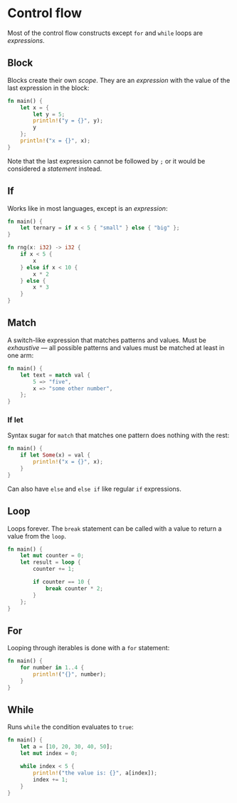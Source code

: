 # Control flow

Most of the control flow constructs except `for` and `while` loops are _expressions_.

## Block

Blocks create their own _scope_. They are an _expression_ with the value of
the last expression in the block:

```rust
fn main() {
    let x = {
        let y = 5;
        println!("y = {}", y);
        y
    };
    println!("x = {}", x);
}
```

Note that the last expression cannot be followed by `;` or it would be considered
a _statement_ instead.

## If

Works like in most languages, except is an _expression_:

```rust
fn main() {
    let ternary = if x < 5 { "small" } else { "big" };
}

fn rng(x: i32) -> i32 {
    if x < 5 {
        x
    } else if x < 10 {
        x * 2
    } else {
        x * 3
    }
}
```

## Match

A switch-like expression that matches patterns and values. Must be _exhaustive_ —
all possible patterns and values must be matched at least in one arm:

```rust
fn main() {
    let text = match val {
        5 => "five",
        x => "some other number",
    };
}
```

### If let

Syntax sugar for `match` that matches one pattern does nothing with the rest:

```rust
fn main() {
    if let Some(x) = val {
        println!("x = {}", x);
    }
}
```

Can also have `else` and `else if` like regular `if` expressions.

## Loop

Loops forever. The `break` statement can be called with a value to return a value
from the `loop`.

```rust
fn main() {
    let mut counter = 0;
    let result = loop {
        counter += 1;

        if counter == 10 {
            break counter * 2;
        }
    };
}
```

## For

Looping through iterables is done with a `for` statement:

```rust
fn main() {
    for number in 1..4 {
        println!("{}", number);
    }
}
```

## While

Runs `while` the condition evaluates to `true`:

```rust
fn main() {
    let a = [10, 20, 30, 40, 50];
    let mut index = 0;

    while index < 5 {
        println!("the value is: {}", a[index]);
        index += 1;
    }
}
```
